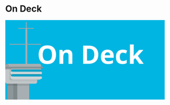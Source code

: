 # On Deck
![](./src/bin/frontend/extra_files/Github_Ship.svg)

<!-- ## Purpose -->
<!-- This project started-out as a portfolio project and exploration of what full-stack web Rust development would feel like for someone who was completely brand-new to it. I surely did attempt to escape tutorial-hell with this one. The web-game implements Rocket for handling server requests and managing the Redis database. The web-frontend subsists solely off yew along side some web_sys function calls. All assets see within the game were created from svg files as well as normal CSS animations. -->


